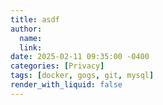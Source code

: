 ```yaml
---
title: asdf 
author:
  name: 
  link: 
date: 2025-02-11 09:35:00 -0400
categories: [Privacy]
tags: [docker, gogs, git, mysql]
render_with_liquid: false
---
```

